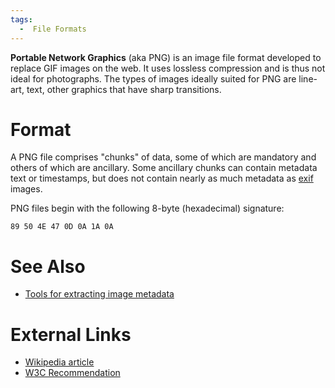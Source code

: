 ```yaml
---
tags:
  -  File Formats
---
```

**Portable Network Graphics** (aka PNG) is an image file format
developed to replace GIF images on the web. It uses lossless compression
and is thus not ideal for photographs. The types of images ideally
suited for PNG are line-art, text, other graphics that have sharp
transitions.

# Format

A PNG file comprises "chunks" of data, some of which are mandatory and
others of which are ancillary. Some ancillary chunks can contain
metadata text or timestamps, but does not contain nearly as much
metadata as [exif](exif.md) images.

PNG files begin with the following 8-byte (hexadecimal) signature:

    89 50 4E 47 0D 0A 1A 0A

# See Also

- [Tools for extracting image
  metadata](:tools:document_metadata_extraction#images.md)

# External Links

- [Wikipedia
  article](http://en.wikipedia.org/wiki/Portable_Network_Graphics)
- [W3C Recommendation](http://www.w3.org/TR/2003/REC-PNG-20031110/)

